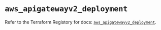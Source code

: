 # `aws_apigatewayv2_deployment`

Refer to the Terraform Registory for docs: [`aws_apigatewayv2_deployment`](https://registry.terraform.io/providers/hashicorp/aws/5.19.0/docs/resources/apigatewayv2_deployment).
